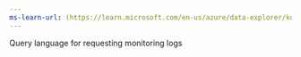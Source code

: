 ```yaml
---
ms-learn-url: (https://learn.microsoft.com/en-us/azure/data-explorer/kusto/query/)
---
```


Query language for requesting monitoring logs